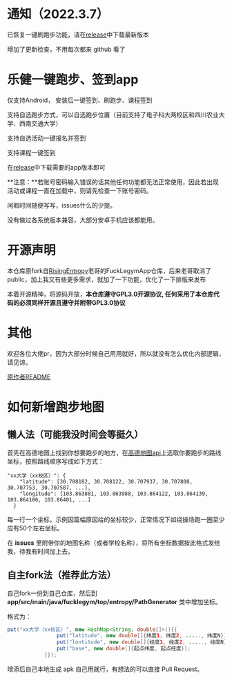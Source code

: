 # 通知（2022.3.7）
已恢复一键刷跑步功能，请在[release](https://github.com/Foreverddb/FuckLegym/releases/)中下载最新版本

增加了更新检查，不用每次都来 github 看了

# 乐健一键跑步、签到app
仅支持Android， 安装后一键签到、刷跑步、课程签到

支持自选跑步方式，可以自选跑步位置（目前支持了电子科大两校区和四川农业大学、西南交通大学）

支持自选活动一键报名并签到

支持课程一键签到

在[release](https://github.com/Foreverddb/FuckLegym/releases/)中下载需要的app版本即可

**注意：**若账号密码输入错误的话其他任何功能都无法正常使用，因此若出现活动或课程一直在加载中，则请先检查一下账号密码。

闲暇时间随便写写，issues什么的少提。

没有做过各系统版本兼容，大部分安卓手机应该都能用。

# 开源声明
本仓库原fork自[RisingEntropy](https://github.com/RisingEntropy)老哥的FuckLegymApp仓库，后来老哥取消了public，加上我又有些更多需求，就加了一下功能，优化了一下排版来发布

本着开源精神，将源码开放，**本仓库遵守GPL3.0开源协议, 任何采用了本仓库代码的必须同样开源且遵守并附带GPL3.0协议**

# 其他
欢迎各位大佬pr，因为大部分时候自己用用就好，所以就没有怎么优化内部逻辑，请见谅。

[原作者README](https://github.com/Foreverddb/FuckLegym/blob/master/release/README.md)

# 如何新增跑步地图

## **懒人法（可能我没时间会等挺久）**

首先在高德地图上找到你想要跑步的地方，在[高德地图api](https://lbs.amap.com/tools/picker)上选取你要跑步的路线坐标，按照路线顺序写成如下方式：

```
"xx大学（xx校区）": {
    "latitude": [30.708182, 30.708122, 30.707937, 30.707808, 30.707753, 30.707587, ...],
    "longitude": [103.863881, 103.863988, 103.864122, 103.864139, 103.864106, 103.86401, ...]
  }
```

每一行一个坐标，示例因篇幅原因给的坐标较少，正常情况下如绕操场跑一圈至少应有50个左右坐标。

在 **issues** 里附带你的地图名称（或者学校名称），将所有坐标数据按此格式发给我，待我有时间加上去。

## 自主fork法（推荐此方法）

自己fork一份到自己仓库，然后到 **app/src/main/java/fucklegym/top/entropy/PathGenerator** 类中增加坐标。

格式为：

```java
put("xx大学（xx校区）", new HashMap<String, double[]>(){{
                put("latitude", new double[]{纬度1, 纬度2, ....., 纬度N});
                put("lontitude", new double[]{经度1, 经度2, ....., 经度N});
                put("base", new double[]{起点纬度, 起点经度});
            }});
```

增添后自己本地生成 apk 自己用就行，有想法的可以直接 Pull Request。